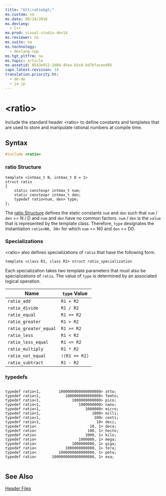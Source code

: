 ```yaml
---
title: "&lt;ratio&gt;"
ms.custom: na
ms.date: 09/19/2016
ms.devlang: 
  - C++
ms.prod: visual-studio-dev14
ms.reviewer: na
ms.suite: na
ms.technology: 
  - devlang-cpp
ms.tgt_pltfrm: na
ms.topic: article
ms.assetid: 8543e912-2d84-45ea-b3c0-bd7bfacee405
caps.latest.revision: 14
translation.priority.ht: 
  - de-de
  - ja-jp
---
```

# &lt;ratio&gt;
Include the standard header <ratio\> to define constants and templates that are used to store and manipulate rational numbers at compile time.  
  
## Syntax  
  
```cpp  
#include <ratio>  
```  
  
### ratio Structure  
  
```  
template <intmax_t N, intmax_t D = 1>  
struct ratio  
{  
    static constexpr intmax_t num;  
    static constexpr intmax_t den;  
    typedef ratio<num, den> type;  
};  
```  
  
 The [ratio Structure](assetId:///3f7961f4-802b-4251-b3c3-090ef91c0dba) defines the static constants `num` and `den` such that `num` / `den` == N / D and `num` and `den` have no common factors. `num` / `den` is the `value` that is represented by the template class. Therefore, `type` designates the instantiation `ratio<N0, D0>` for which `num` == N0 and `den` == D0.  
  
### Specializations  
 <ratio\> also defines specializations of `ratio` that have the following form.  
  
 `template <class R1, class R2> struct ratio_specialization`  
  
 Each specialization takes two template parameters that must also be specializations of `ratio`. The value of `type` is determined by an associated logical operation.  
  
|Name|`type` Value|  
|----------|------------------|  
|`ratio_add`|`R1 + R2`|  
|`ratio_divide`|`R1 / R2`|  
|`ratio_equal`|`R1 == R2`|  
|`ratio_greater`|`R1 > R2`|  
|`ratio_greater_equal`|`R1 >= R2`|  
|`ratio_less`|`R1 < R2`|  
|`ratio_less_equal`|`R1 <= R2`|  
|`ratio_multiply`|`R1 * R2`|  
|`ratio_not_equal`|`!(R1 == R2)`|  
|`ratio_subtract`|`R1 - R2`|  
  
### typedefs  
  
```  
  
typedef ratio<1,        1000000000000000000> atto;  
typedef ratio<1,           1000000000000000> femto;  
typedef ratio<1,              1000000000000> pico;  
typedef ratio<1,                 1000000000> nano;  
typedef ratio<1,                    1000000> micro;  
typedef ratio<1,                       1000> milli;  
typedef ratio<1,                        100> centi;  
typedef ratio<1,                         10> deci;  
typedef ratio<                        10, 1> deca;  
typedef ratio<                       100, 1> hecto;  
typedef ratio<                      1000, 1> kilo;  
typedef ratio<                   1000000, 1> mega;  
typedef ratio<                1000000000, 1> giga;  
typedef ratio<             1000000000000, 1> tera;  
typedef ratio<          1000000000000000, 1> peta;  
typedef ratio<       1000000000000000000, 1> exa;  
  
```  
  
## See Also  
 [Header Files](../vs140/C---Standard-Library-Header-Files.md)